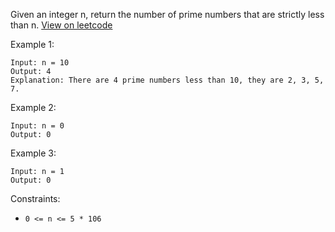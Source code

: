 Given an integer n, return the number of prime numbers that are strictly less than n.
[View on leetcode](https://leetcode.com/problems/count-primes/description/)

Example 1:

```
Input: n = 10
Output: 4
Explanation: There are 4 prime numbers less than 10, they are 2, 3, 5, 7.
```
Example 2:
```
Input: n = 0
Output: 0
```
Example 3:
```
Input: n = 1
Output: 0
 ```

Constraints:

  - `0 <= n <= 5 * 106`

